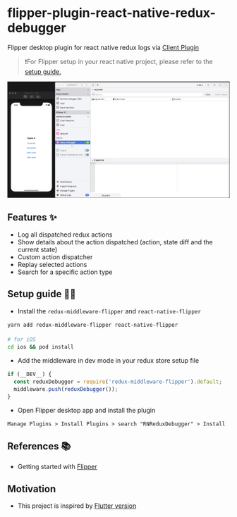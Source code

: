 # flipper-plugin-react-native-redux-debugger
Flipper desktop plugin for react native redux logs via [Client Plugin](https://github.com/aseemc/redux-middleware-flipper)

> ❗For Flipper setup in your react native project, please refer to the [setup guide.](https://fbflipper.com/docs/getting-started/react-native)

![Workflow](./assets/rn-redux-flipper.gif)

## Features ✨

- Log all dispatched redux actions
- Show details about the action dispatched (action, state diff and the current state)
- Custom action dispatcher
- Replay selected actions
- Search for a specific action type

## Setup guide ✍🏻

- Install the `redux-middleware-flipper` and `react-native-flipper`
```bash
yarn add redux-middleware-flipper react-native-flipper

# for iOS
cd ios && pod install
```
- Add the middleware in dev mode in your redux store setup file
```javascript
if (__DEV__) {
  const reduxDebugger = require('redux-middleware-flipper').default;
  middleware.push(reduxDebugger());
}
```
- Open Flipper desktop app and install the plugin 
```
Manage Plugins > Install Plugins > search "RNReduxDebugger" > Install
```

## References 📚

- Getting started with [Flipper](https://fbflipper.com/docs/tutorial/intro)

## Motivation

- This project is inspired by [Flutter version](https://github.com/leanflutter/flipper-plugin-reduxinspector)